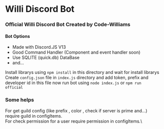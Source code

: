 # Willi Discord Bot

### Official Willi Discord Bot Created by Code-Williams

#### Bot Options

- Made with Discord.JS V13
- Good Command Handler (Component and event handler soon)
- Use SQLITE (quick.db) DataBase
- and...

Install librarys using `npm install` in this directory and wait for install librarys
Create `config.json` file in `index.js` directory and add token, prefix and developer id in this file
now run bot using `node index.js` or `npm run official`

### Some helps

For get guild config (like prefix , color , check if server is prime and...) require guild in configItems.\
For check permission for a user require permission in configItems.\
